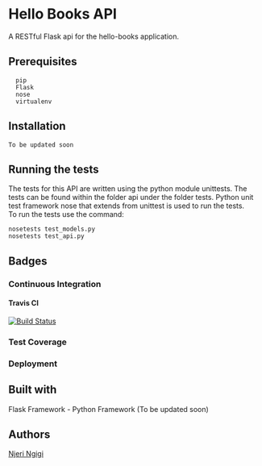 # Hello Books API
A RESTful Flask api for the hello-books application.

## Prerequisites
      pip
      Flask
      nose
      virtualenv
      

## Installation
   	To be updated soon

## Running the tests
  The tests for this API are written using the python module unittests. The tests can be found within the folder api under the folder tests.
  Python unit test framework nose that extends from unittest is used to run the tests.<br>
  To run the tests use the command:
      
   ```
   nosetests test_models.py
   nosetests test_api.py
  ```
   
## Badges  
### Continuous Integration
#### **Travis CI** 
[![Build Status](https://travis-ci.org/njeri-ngigi/hello-books-api.svg?branch=master)](https://travis-ci.org/njeri-ngigi/hello-books-api)
### **Test Coverage**

### Deployment
## Built with 
   Flask Framework - Python Framework
   (To be updated soon)
   
## Authors
[Njeri Ngigi](https://github.com/njeri-ngigi)

